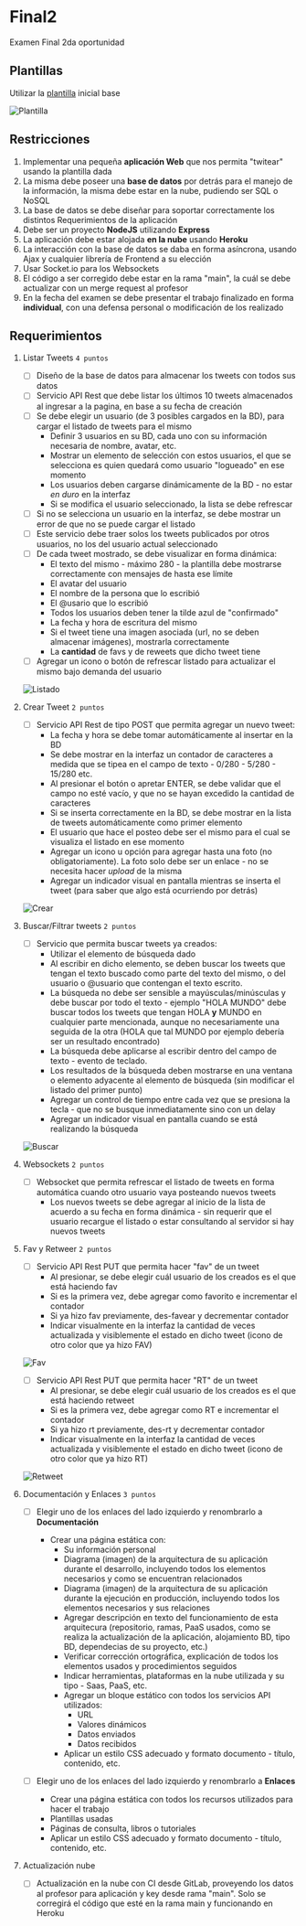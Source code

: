 # Final2

Examen Final 2da oportunidad

## Plantillas

Utilizar la [plantilla](https://drive.google.com/file/d/1IjQcCgzw0jb11otTmdcVMlTSOuR4P2aB/view?usp=sharing) inicial base 

![Plantilla](<./public/general.png>)

## Restricciones

1. Implementar una pequeña **aplicación Web** que nos permita "twitear" usando la plantilla dada
1. La misma debe poseer una **base de datos** por detrás para el manejo de la información, la misma debe estar en la nube, pudiendo ser SQL o NoSQL
1. La base de datos se debe diseñar para soportar correctamente los distintos Requerimientos de la aplicación
1. Debe ser un proyecto **NodeJS** utilizando **Express**
1. La aplicación debe estar alojada **en la nube** usando **Heroku**
1. La interacción con la base de datos se daba en forma asíncrona, usando Ajax y cualquier librería de Frontend a su elección
1. Usar Socket.io para los Websockets
1. El código a ser corregido debe estar en la rama "main", la cuál se debe actualizar con un merge request al profesor
1. En la fecha del examen se debe presentar el trabajo finalizado en forma **individual**, con una defensa personal o modificación de los realizado

## Requerimientos

1. Listar Tweets `4 puntos`

    - [ ] Diseño de la base de datos para almacenar los tweets con todos sus datos
    - [ ] Servicio API Rest que debe listar los últimos 10 tweets almacenados al ingresar a la pagina, en base a su fecha de creación
    - [ ] Se debe elegir un usuario (de 3 posibles cargados en la BD), para cargar el listado de tweets para el mismo
        - Definir 3 usuarios en su BD, cada uno con su información necesaria de nombre, avatar, etc.
        - Mostrar un elemento de selección con estos usuarios, el que se selecciona es quien quedará como usuario "logueado" en ese momento
        - Los usuarios deben cargarse dinámicamente de la BD - no estar _en duro_ en la interfaz
        - Si se modifica el usuario seleccionado, la lista se debe refrescar
    - [ ] Si no se selecciona un usuario en la interfaz, se debe mostrar un error de que no se puede cargar el listado
    - [ ] Este servicio debe traer solos los tweets publicados por otros usuarios, no los del usuario actual seleccionado
    - [ ] De cada tweet mostrado, se debe visualizar en forma dinámica:
        - El texto del mismo - máximo 280 - la plantilla debe mostrarse correctamente con mensajes de hasta ese límite
        - El avatar del usuario
        - El nombre de la persona que lo escribió
        - El @usario que lo escribió
        - Todos los usuarios deben tener la tilde azul de "confirmado"
        - La fecha y hora de escritura del mismo
        - Si el tweet tiene una imagen asociada (url, no se deben almacenar imágenes), mostrarla correctamente
        - La **cantidad** de favs y de reweets que dicho tweet tiene
    - [ ] Agregar un icono o botón de refrescar listado para actualizar el mismo bajo demanda del usuario

    ![Listado](<./public/lista.jpg>)

1. Crear Tweet `2 puntos`

    - [ ] Servicio API Rest de tipo POST que permita agregar un nuevo tweet:
        - La fecha y hora se debe tomar automáticamente al insertar en la BD
        - Se debe mostrar en la interfaz un contador de caracteres a medida que se tipea en el campo de texto - 0/280 - 5/280 - 15/280 etc.
        - Al presionar el botón o apretar ENTER, se debe validar que el campo no esté vacío, y que no se hayan excedido la cantidad de caracteres
        - Si se inserta correctamente en la BD, se debe mostrar en la lista de tweets automáticamente como primer elemento
        - El usuario que hace el posteo debe ser el mismo para el cual se visualiza el listado en ese momento
        - Agregar un icono u opción para agregar hasta una foto (no obligatoriamente). La foto solo debe ser un enlace - no se necesita hacer _upload_ de la misma
        - Agregar un indicador visual en pantalla mientras se inserta el tweet (para saber que algo está ocurriendo por detrás)


    ![Crear](<./public/crear.png>)

1. Buscar/Filtrar tweets `2 puntos`

    - [ ] Servicio que permita buscar tweets ya creados:
        - Utilizar el elemento de búsqueda dado
        - Al escribir en dicho elemento, se deben buscar los tweets que tengan el texto buscado como parte del texto del mismo, o del usuario o @usuario que contengan el texto escrito.
        - La búsqueda no debe ser sensible a mayúsculas/minúsculas y debe buscar por todo el texto - ejemplo "HOLA MUNDO" debe buscar todos los tweets que tengan HOLA **y** MUNDO en cualquier parte mencionada, aunque no necesariamente una seguida de la otra (HOLA que tal MUNDO por ejemplo debería ser un resultado encontrado)
        - La búsqueda debe aplicarse al escribir dentro del campo de texto - evento de teclado.
        - Los resultados de la búsqueda deben mostrarse en una ventana o elemento adyacente al elemento de búsqueda (sin modificar el listado del primer punto)
        - Agregar un control de tiempo entre cada vez que se presiona la tecla - que no se busque inmediatamente sino con un delay
        - Agregar un indicador visual en pantalla cuando se está realizando la búsqueda

    ![Buscar](<./public/buscar.png>)

1. Websockets `2 puntos`

    - [ ] Websocket que permita refrescar el listado de tweets en forma automática cuando otro usuario vaya posteando nuevos tweets
        - Los nuevos tweets se debe agregar al inicio de la lista de acuerdo a su fecha en forma dinámica - sin requerir que el usuario recargue el listado o estar consultando al servidor si hay nuevos tweets

1. Fav y Retweer `2 puntos`

    - [ ] Servicio API Rest PUT que permita hacer "fav" de un tweet
        - Al presionar, se debe elegir cuál usuario de los creados es el que está haciendo fav
        - Si es la primera vez, debe agregar como favorito e incrementar el contador
        - Si ya hizo fav previamente, des-favear y decrementar contador
        - Indicar visualmente en la interfaz la cantidad de veces actualizada y visiblemente el estado en dicho tweet (icono de otro color que ya hizo FAV)

    ![Fav](<./public/fav.png>)

    - [ ] Servicio API Rest PUT que permita hacer "RT" de un tweet
        - Al presionar, se debe elegir cuál usuario de los creados es el que está haciendo retweet
        - Si es la primera vez, debe agregar como RT e incrementar el contador
        - Si ya hizo rt previamente, des-rt y decrementar contador
        - Indicar visualmente en la interfaz la cantidad de veces actualizada y visiblemente el estado en dicho tweet (icono de otro color que ya hizo RT)

    ![Retweet](<./public/rt.png>)


1. Documentación y Enlaces `3 puntos`

    - [ ] Elegir uno de los enlaces del lado izquierdo y renombrarlo a **Documentación** 
        
        - Crear una página estática con:
            - Su información personal 
            - Diagrama (imagen) de la arquitectura de su aplicación durante el desarrollo, incluyendo todos los elementos necesarios y como se encuentran relacionados
            - Diagrama (imagen) de la arquitectura de su aplicación durante la ejecución en producción, incluyendo todos los elementos necesarios y sus relaciones
            - Agregar descripción en texto del funcionamiento de esta arquitecura (repositorio, ramas, PaaS usados, como se realiza la actualización de la aplicación, alojamiento BD, tipo BD, dependecias de su proyecto, etc.)
            - Verificar corrección ortográfica, explicación de todos los elementos usados y procedimientos seguidos
            - Indicar herramientas, plataformas en la nube utilizada y su tipo - Saas, PaaS, etc.
            - Agregar un bloque estático con todos los servicios API utilizados:
                - URL 
                - Valores dinámicos 
                - Datos enviados
                - Datos recibidos
            - Aplicar un estilo CSS adecuado y formato documento - título, contenido, etc.


    - [ ] Elegir uno de los enlaces del lado izquierdo y renombrarlo a **Enlaces**

        - Crear una página estática con todos los recursos utilizados para hacer el trabajo
        - Plantillas usadas
        - Páginas de consulta, libros o tutoriales
        - Aplicar un estilo CSS adecuado y formato documento - título, contenido, etc.

1. Actualización nube 

    - [ ] Actualización en la nube con CI desde GitLab, proveyendo los datos al profesor para aplicación y key desde rama "main". Solo se corregirá el código que esté en la rama main y funcionando en Heroku
